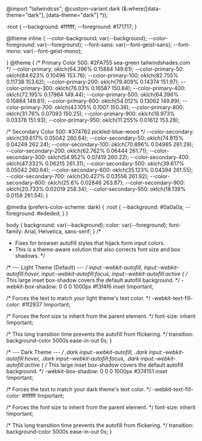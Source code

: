 @import "tailwindcss";
@custom-variant dark (&:where([data-theme="dark"], [data-theme="dark"] *));

:root {
  --background: #ffffff;
  --foreground: #171717;
}

@theme inline {
  --color-background: var(--background);
  --color-foreground: var(--foreground);
  --font-sans: var(--font-geist-sans);
  --font-mono: var(--font-geist-mono);


  
}
@theme {
  /* Primary Color 500: #2FA755 sea-green tailwindshades.com */
  --color-primary: oklch(64.396% 0.15884 149.61);
  --color-primary-50: oklch(84.623% 0.10496 153.76);
  --color-primary-100: oklch(82.755% 0.11738 153.62);
  --color-primary-200: oklch(79.409% 0.14374 151.97);
  --color-primary-300: oklch(76.03% 0.16587 150.84);
  --color-primary-400: oklch(72.195% 0.17984 149.44);
  --color-primary-500: oklch(64.396% 0.15884 149.61);
  --color-primary-600: oklch(54.012% 0.13062 149.89);
  --color-primary-700: oklch(43.105% 0.1007 150.36);
  --color-primary-800: oklch(31.76% 0.07093 150.25);
  --color-primary-900: oklch(18.973% 0.03378 151.93);
  --color-primary-950: oklch(11.255% 0.01612 153.28);

  /* Secondary Color 500: #374762 pickled-blue-wood */
  --color-secondary: oklch(39.617% 0.05042 260.64);
  --color-secondary-50: oklch(74.815% 0.04248 262.24);
  --color-secondary-100: oklch(70.896% 0.04985 261.29);
  --color-secondary-200: oklch(62.762% 0.06444 261.71);
  --color-secondary-300: oklch(54.952% 0.07419 260.22);
  --color-secondary-400: oklch(47.332% 0.06215 261.31);
  --color-secondary-500: oklch(39.617% 0.05042 260.64);
  --color-secondary-600: oklch(35.123% 0.04394 261.55);
  --color-secondary-700: oklch(30.427% 0.03556 261.92);
  --color-secondary-800: oklch(25.6% 0.02846 263.87);
  --color-secondary-900: oklch(20.733% 0.02019 258.34);
  --color-secondary-950: oklch(18.139% 0.0158 261.54);
}

@media (prefers-color-scheme: dark) {
  :root {
    --background: #0a0a0a;
    --foreground: #ededed;
  }
}

body {
  background: var(--background);
  color: var(--foreground);
  font-family: Arial, Helvetica, sans-serif;
}
/*
 * Fixes for browser autofill styles that hijack form input colors.
 * This is a theme-aware solution that also corrects font size and box shadows.
 */

/* --- Light Theme (Default) --- */
input:-webkit-autofill,
input:-webkit-autofill:hover,
input:-webkit-autofill:focus,
input:-webkit-autofill:active {
  /* This large inset box-shadow covers the default autofill background. */
  -webkit-box-shadow: 0 0 0 1000px #f3f4f6 inset !important;
  
  /* Forces the text to match your light theme's text color. */
  -webkit-text-fill-color: #1f2937 !important;
  
  /* Forces the font size to inherit from the parent element. */
  font-size: inherit !important;

  /* This long transition time prevents the autofill from flickering. */
  transition: background-color 5000s ease-in-out 0s;
}

/* --- Dark Theme --- */
.dark input:-webkit-autofill,
.dark input:-webkit-autofill:hover,
.dark input:-webkit-autofill:focus,
.dark input:-webkit-autofill:active {
  /* This large inset box-shadow covers the default autofill background. */
  -webkit-box-shadow: 0 0 0 1000px #374151 inset !important;
  
  /* Forces the text to match your dark theme's text color. */
  -webkit-text-fill-color: #ffffff !important;
  
  /* Forces the font size to inherit from the parent element. */
  font-size: inherit !important;

  /* This long transition time prevents the autofill from flickering. */
  transition: background-color 5000s ease-in-out 0s;
}